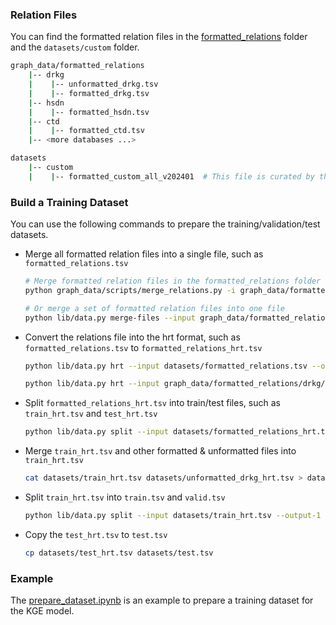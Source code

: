 ### Relation Files

You can find the formatted relation files in the [formatted_relations](./formatted_relations) folder and the `datasets/custom` folder.

```bash
graph_data/formatted_relations
    |-- drkg
    |    |-- unformatted_drkg.tsv
    |    |-- formatted_drkg.tsv
    |-- hsdn
    |    |-- formatted_hsdn.tsv
    |-- ctd
    |    |-- formatted_ctd.tsv
    |-- <more databases ...>

datasets
    |-- custom
    |    |-- formatted_custom_all_v202401  # This file is curated by the BioMedGPS community.
```

### Build a Training Dataset

You can use the following commands to prepare the training/validation/test datasets. 

- Merge all formatted relation files into a single file, such as `formatted_relations.tsv`

    ```bash
    # Merge formatted relation files in the formatted_relations folder into one file
    python graph_data/scripts/merge_relations.py -i graph_data/formatted_relations -o graph_data/relations.tsv

    # Or merge a set of formatted relation files into one file
    python lib/data.py merge-files --input graph_data/formatted_relations/drkg/formatted_drkg.tsv --input graph_data/formatted_relations/ctd/formatted_ctd.tsv --input graph_data/formatted_relations/hsdn/formatted_hsdn.tsv --input datasets/custom/formatted_custom_all_v20240119.tsv --output datasets/formatted_relations.tsv
    ```

- Convert the relations file into the hrt format, such as `formatted_relations.tsv` to `formatted_relations_hrt.tsv`

    ```bash
    python lib/data.py hrt --input datasets/formatted_relations.tsv --output datasets/formatted_relations_hrt.tsv

    python lib/data.py hrt --input graph_data/formatted_relations/drkg/unformatted_drkg.tsv --output datasets/unformatted_drkg_hrt.tsv
    ```

- Split `formatted_relations_hrt.tsv` into train/test files, such as `train_hrt.tsv` and `test_hrt.tsv`

    ```bash
    python lib/data.py split --input datasets/formatted_relations_hrt.tsv --output-1 datasets/train_hrt.tsv --output-2 datasets/test_hrt.tsv --ratio 0.95
    ```

- Merge `train_hrt.tsv` and other formatted & unformatted files into `train_hrt.tsv`

    ```bash
    cat datasets/train_hrt.tsv datasets/unformatted_drkg_hrt.tsv > datasets/train_hrt.tsv
    ```

- Split `train_hrt.tsv` into `train.tsv` and `valid.tsv`

    ```bash
    python lib/data.py split --input datasets/train_hrt.tsv --output-1 datasets/train.tsv --output-2 datasets/valid.tsv --ratio 0.95
    ```

- Copy the `test_hrt.tsv` to `test.tsv`

    ```bash
    cp datasets/test_hrt.tsv datasets/test.tsv
    ```

### Example

The [prepare_dataset.ipynb](../examples/notebooks/prepare_dataset.ipynb) is an example to prepare a training dataset for the KGE model.
